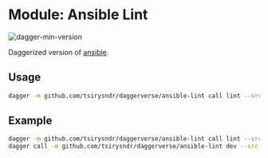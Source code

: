 # Module: Ansible Lint

![dagger-min-version](https://img.shields.io/badge/dagger%20version-v0.10.0-blue?color=3D66FF)

Daggerized version of [ansible](https://github.com/ansible/ansible-lint).

## Usage

```sh
dagger -m github.com/tsirysndr/daggerverse/ansible-lint call lint --src <source>
```

## Example

```sh
dagger -m github.com/tsirysndr/daggerverse/ansible-lint call lint --src . 
dagger call -m github.com/tsirysndr/daggerverse/ansible-lint dev --src. terminal
```
